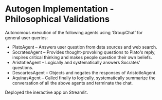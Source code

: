 # Autogen Implementation - Philosophical Validations

Autonomous execution of the following agents using ‘GroupChat’ for general user queries:
<ul type = 'triangle'> <li> PlatoAgent – Answers user question from data sources and web search. </li>
<li> SocratesAgent – Provides thought-provoking questions to Plato's reply, inspires critical thinking and makes people question their own beliefs. </li>
<li> AristotleAgent – Logically and systematically answers Socrates' questions.
<li> DescartesAgent – Objects and negates the responses of AristotleAgent. </li>
<li> AquinasAgent – Called finally to logically, systematically summarize the conversation of all the above agents and terminate the chat. </li> </ul>
   
Deployed the ineractive app on Streamlit.
